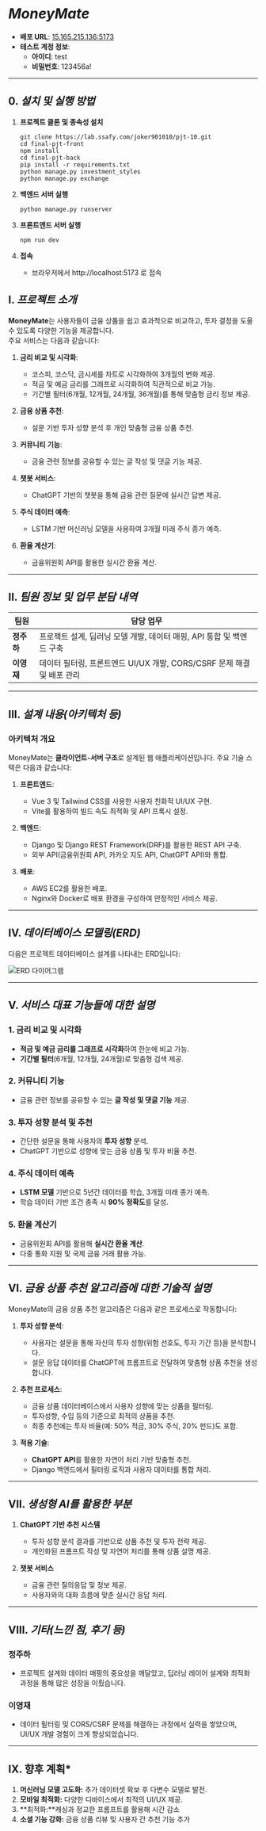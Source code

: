 # ***MoneyMate***

- **배포 URL**: [15.165.215.136:5173](http://15.165.215.136:5173)  
- **테스트 계정 정보**:  
  - **아이디**: test  
  - **비밀번호**: 123456a!

---

## 0. ***설치 및 실행 방법***

1. **프로젝트 클론 및 종속성 설치**
   ```
   git clone https://lab.ssafy.com/joker901010/pjt-10.git
   cd final-pjt-front
   npm install
   cd final-pjt-back
   pip install -r requirements.txt
   python manage.py investment_styles
   python manage.py exchange
   
   ```

2. **백엔드 서버 실행**
    ```
    python manage.py runserver
    ```

3. **프론트엔드 서버 실행**
   ```
   npm run dev
   ```

4. **접속**
   - 브라우저에서 http://localhost:5173 로 접속


## I. ***프로젝트 소개***

**MoneyMate**는 사용자들이 금융 상품을 쉽고 효과적으로 비교하고, 투자 결정을 도울 수 있도록 다양한 기능을 제공합니다.  
주요 서비스는 다음과 같습니다:

1. **금리 비교 및 시각화**:  
   - 코스피, 코스닥, 금시세를 차트로 시각화하여 3개월의 변화 제공.
   - 적금 및 예금 금리를 그래프로 시각화하여 직관적으로 비교 가능.  
   - 기간별 필터(6개월, 12개월, 24개월, 36개월)를 통해 맞춤형 금리 정보 제공.

2. **금융 상품 추천**:  
   - 설문 기반 투자 성향 분석 후 개인 맞춤형 금융 상품 추천.

3. **커뮤니티 기능**:  
   - 금융 관련 정보를 공유할 수 있는 글 작성 및 댓글 기능 제공.

4. **챗봇 서비스**:  
   - ChatGPT 기반의 챗봇을 통해 금융 관련 질문에 실시간 답변 제공.

5. **주식 데이터 예측**:  
   - LSTM 기반 머신러닝 모델을 사용하여 3개월 미래 주식 종가 예측.

6. **환율 계산기**:  
   - 금융위원회 API를 활용한 실시간 환율 계산.

---

## II. ***팀원 정보 및 업무 분담 내역***

| 팀원       | 담당 업무                                                                 |
|------------|---------------------------------------------------------------------------|
| **정주하** | 프로젝트 설계, 딥러닝 모델 개발, 데이터 매핑, API 통합 및 백엔드 구축      |
| **이영재** | 데이터 필터링, 프론트엔드 UI/UX 개발, CORS/CSRF 문제 해결 및 배포 관리     |

---

## III. ***설계 내용(아키텍처 등)***

### **아키텍처 개요**
MoneyMate는 **클라이언트-서버 구조**로 설계된 웹 애플리케이션입니다. 주요 기술 스택은 다음과 같습니다:

1. **프론트엔드**:
   - Vue 3 및 Tailwind CSS를 사용한 사용자 친화적 UI/UX 구현.
   - Vite를 활용하여 빌드 속도 최적화 및 API 프록시 설정.

2. **백엔드**:
   - Django 및 Django REST Framework(DRF)를 활용한 REST API 구축.
   - 외부 API(금융위원회 API, 카카오 지도 API, ChatGPT API)와 통합.

3. **배포**:
   - AWS EC2를 활용한 배포.
   - Nginx와 Docker로 배포 환경을 구성하여 안정적인 서비스 제공.

---

## IV. ***데이터베이스 모델링(ERD)***

다음은 프로젝트 데이터베이스 설계를 나타내는 ERD입니다:

![ERD 다이어그램](./readme-img/erd.png)

---

## V. ***서비스 대표 기능들에 대한 설명***

### 1. **금리 비교 및 시각화**
- **적금 및 예금 금리를 그래프로 시각화**하여 한눈에 비교 가능.
- **기간별 필터**(6개월, 12개월, 24개월)로 맞춤형 검색 제공.

### 2. **커뮤니티 기능**
- 금융 관련 정보를 공유할 수 있는 **글 작성 및 댓글 기능** 제공.

### 3. **투자 성향 분석 및 추천**
- 간단한 설문을 통해 사용자의 **투자 성향** 분석.
- ChatGPT 기반으로 성향에 맞는 금융 상품 및 투자 비율 추천.

### 4. **주식 데이터 예측**
- **LSTM 모델** 기반으로 5년간 데이터를 학습, 3개월 미래 종가 예측.
- 학습 데이터 기반 조건 충족 시 **90% 정확도**를 달성.

### 5. **환율 계산기**
- 금융위원회 API를 활용해 **실시간 환율 계산**.
- 다중 통화 지원 및 국제 금융 거래 활용 가능.

---

## VI. ***금융 상품 추천 알고리즘에 대한 기술적 설명***

MoneyMate의 금융 상품 추천 알고리즘은 다음과 같은 프로세스로 작동합니다:

1. **투자 성향 분석**:  
   - 사용자는 설문을 통해 자신의 투자 성향(위험 선호도, 투자 기간 등)을 분석합니다.  
   - 설문 응답 데이터를 ChatGPT에 프롬프트로 전달하여 맞춤형 상품 추천을 생성합니다.

2. **추천 프로세스**:  
   - 금융 상품 데이터베이스에서 사용자 성향에 맞는 상품을 필터링.  
   - 투자성향, 수입 등의 기준으로 최적의 상품을 추천.  
   - 최종 추천에는 투자 비율(예: 50% 적금, 30% 주식, 20% 펀드)도 포함.

3. **적용 기술**:  
   - **ChatGPT API**를 활용한 자연어 처리 기반 맞춤형 추천.
   - Django 백엔드에서 필터링 로직과 사용자 데이터를 통합 처리.

---

## VII. ***생성형 AI를 활용한 부분***

1. **ChatGPT 기반 추천 시스템**  
   - 투자 성향 분석 결과를 기반으로 상품 추천 및 투자 전략 제공.  
   - 개인화된 프롬프트 작성 및 자연어 처리를 통해 상품 설명 제공.

2. **챗봇 서비스**  
   - 금융 관련 질의응답 및 정보 제공.  
   - 사용자와의 대화 흐름에 맞춘 실시간 응답 처리.

---

## VIII. ***기타(느낀 점, 후기 등)***

### **정주하**
- 프로젝트 설계와 데이터 매핑의 중요성을 깨달았고, 딥러닝 레이어 설계와 최적화 과정을 통해 많은 성장을 이뤘습니다.

### **이영재**
- 데이터 필터링 및 CORS/CSRF 문제를 해결하는 과정에서 실력을 쌓았으며, UI/UX 개발 경험이 크게 향상되었습니다.

---

## IX. **향후 계획***
1. **머신러닝 모델 고도화:** 추가 데이터셋 확보 후 다변수 모델로 발전.
2. **모바일 최적화:** 다양한 디바이스에서 최적의 UI/UX 제공.
3. **최적화:**캐싱과 정교한 프롬프트를 활용해 시간 감소
4. **소셜 기능 강화:** 금융 상품 리뷰 및 사용자 간 추천 기능 추가
